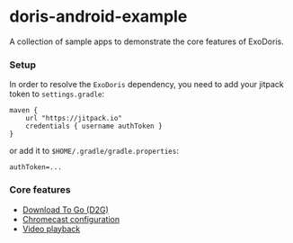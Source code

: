 # doris-android-example
A collection of sample apps to demonstrate the core features of ExoDoris.

### Setup
In order to resolve the `ExoDoris` dependency, you need to add your jitpack token to `settings.gradle`:
```
maven {
    url "https://jitpack.io"
    credentials { username authToken }
}
```
or add it to `$HOME/.gradle/gradle.properties`:
```
authToken=...
```

### Core features
* [Download To Go (D2G)](d2g/)
* [Chromecast configuration](chromecast/)
* [Video playback](video/)


